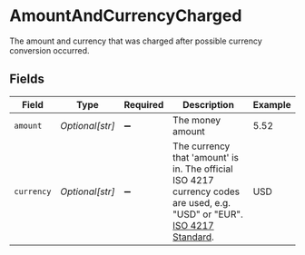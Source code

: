 # AmountAndCurrencyCharged

The amount and currency that was charged after possible currency conversion occurred.


## Fields

| Field                                                                                                                                                                               | Type                                                                                                                                                                                | Required                                                                                                                                                                            | Description                                                                                                                                                                         | Example                                                                                                                                                                             |
| ----------------------------------------------------------------------------------------------------------------------------------------------------------------------------------- | ----------------------------------------------------------------------------------------------------------------------------------------------------------------------------------- | ----------------------------------------------------------------------------------------------------------------------------------------------------------------------------------- | ----------------------------------------------------------------------------------------------------------------------------------------------------------------------------------- | ----------------------------------------------------------------------------------------------------------------------------------------------------------------------------------- |
| `amount`                                                                                                                                                                            | *Optional[str]*                                                                                                                                                                     | :heavy_minus_sign:                                                                                                                                                                  | The money amount                                                                                                                                                                    | 5.52                                                                                                                                                                                |
| `currency`                                                                                                                                                                          | *Optional[str]*                                                                                                                                                                     | :heavy_minus_sign:                                                                                                                                                                  | The currency that 'amount' is in. The official ISO 4217 currency codes are used, e.g. "USD" or "EUR".<br/><a href="http://www.xe.com/iso4217.php" target="blank">ISO 4217 Standard</a>. | USD                                                                                                                                                                                 |